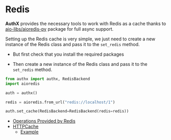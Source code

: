 # Redis

**AuthX** provides the necessary tools to work with Redis as a cache thanks to
[aio-libs/aioredis-py](https://github.com/aio-libs/aioredis-py) package for full
async support.

Setting up the Redis cache is very simple, we just need to create a new instance
of the Redis class and pass it to the `set_redis` method.

- But first check that you install the required packages

- Then create a new instance of the Redis class and pass it to the `set_redis`
  method.

```python
from authx import authx, RedisBackend
import aioredis

auth = authx()

redis = aioredis.from_url("redis://localhost/1")

auth.set_cache(RedisBackend=RedisBackend(redis=redis))
```

- [Operations Provided by Redis](redis.md)
- [HTTPCache](HTTPCache.md)
  - [Example](Example.md)
